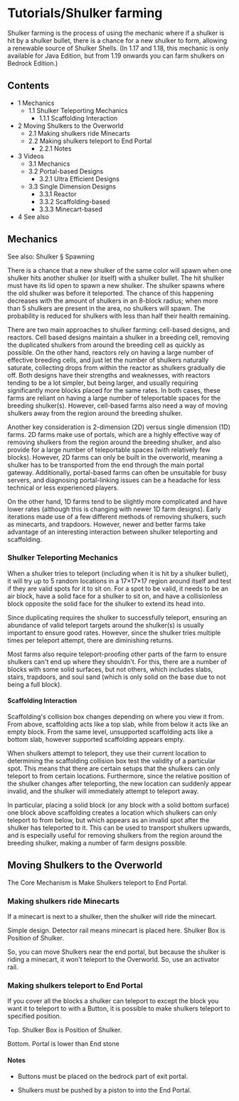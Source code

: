 # Tutorials/Shulker farming
Shulker farming is the process of using the mechanic where if a shulker is hit by a shulker bullet, there is a chance for a new shulker to form, allowing a renewable source of Shulker Shells.
(In 1.17 and 1.18, this mechanic is only available for Java Edition, but from 1.19 onwards you can farm shulkers on Bedrock Edition.)

## Contents
- 1 Mechanics
	- 1.1 Shulker Teleporting Mechanics
		- 1.1.1 Scaffolding Interaction
- 2 Moving Shulkers to the Overworld
	- 2.1 Making shulkers ride Minecarts
	- 2.2 Making shulkers teleport to End Portal
		- 2.2.1 Notes
- 3 Videos
	- 3.1 Mechanics
	- 3.2 Portal-based Designs
		- 3.2.1 Ultra Efficient Designs
	- 3.3 Single Dimension Designs
		- 3.3.1 Reactor
		- 3.3.2 Scaffolding-based
		- 3.3.3 Minecart-based
- 4 See also

## Mechanics
See also: Shulker § Spawning

There is a chance that a new shulker of the same color will spawn when one shulker hits another shulker (or itself) with a shulker bullet. The hit shulker must have its lid open to spawn a new shulker. The shulker spawns where the old shulker was before it teleported. The chance of this happening decreases with the amount of shulkers in an 8-block radius; when more than 5 shulkers are present in the area, no shulkers will spawn. The probability is reduced for shulkers with less than half their health remaining.

There are two main approaches to shulker farming: cell-based designs, and reactors. Cell based designs maintain a shulker in a breeding cell, removing the duplicated shulkers from around the breeding cell as quickly as possible. On the other hand, reactors rely on having a large number of effective breeding cells, and just let the number of shulkers naturally saturate, collecting drops from within the reactor as shulkers gradually die off. Both designs have their strengths and weaknesses, with reactors tending to be a lot simpler, but being larger, and usually requiring significantly more blocks placed for the same rates. In both cases, these farms are reliant on having a large number of teleportable spaces for the breeding shulker(s). However, cell-based farms also need a way of moving shulkers away from the region around the breeding shulker.

Another key consideration is 2-dimension (2D) versus single dimension (1D) farms. 2D farms make use of portals, which are a highly effective way of removing shulkers from the region around the breeding shulker, and also provide for a large number of teleportable spaces (with relatively few blocks). However, 2D farms can only be built in the overworld, meaning a shulker has to be transported from the end through the main portal gateway. Additionally, portal-based farms can often be unsuitable for busy servers, and diagnosing portal-linking issues can be a headache for less technical or less experienced players.

On the other hand, 1D farms tend to be slightly more complicated and have lower rates (although this is changing with newer 1D farm designs). Early iterations made use of a few different methods of removing shulkers, such as minecarts, and trapdoors. However, newer and better farms take advantage of an interesting interaction between shulker teleporting and scaffolding.



### Shulker Teleporting Mechanics
When a shulker tries to teleport (including when it is hit by a shulker bullet), it will try up to 5 random locations in a 17×17×17 region around itself and test if they are valid spots for it to sit on. For a spot to be valid, it needs to be an air block, have a solid face for a shulker to sit on, and have a collisionless block opposite the solid face for the shulker to extend its head into.

Since duplicating requires the shulker to successfully teleport, ensuring an abundance of valid teleport targets around the shulker(s) is usually important to ensure good rates. However, since the shulker tries multiple times per teleport attempt, there are diminishing returns.

Most farms also require teleport-proofing other parts of the farm to ensure shulkers can't end up where they shouldn't. For this, there are a number of blocks with some solid surfaces, but not others, which includes slabs, stairs, trapdoors, and soul sand (which is only solid on the base due to not being a full block).

#### Scaffolding Interaction
Scaffolding's collision box changes depending on where you view it from. From above, scaffolding acts like a top slab, while from below it acts like an empty block. From the same level, unsupported scaffolding acts like a bottom slab, however supported scaffolding appears empty.

When shulkers attempt to teleport, they use their current location to determining the scaffolding collision box test the validity of a particular spot. This means that there are certain setups that the shulkers can only teleport to from certain locations. Furthermore, since the relative position of the shulker changes after teleporting, the new location can suddenly appear invalid, and the shulker will immediately attempt to teleport away.

In particular, placing a solid block (or any block with a solid bottom surface) one block above scaffolding creates a location which shulkers can only teleport to from below, but which appears as an invalid spot after the shulker has teleported to it. This can be used to transport shulkers upwards, and is especially useful for removing shulkers from the region around the breeding shulker, making a number of farm designs possible.

## Moving Shulkers to the Overworld
The Core Mechanism is Make Shulkers teleport to End Portal.

### Making shulkers ride Minecarts
If a minecart is next to a shulker, then the shulker will ride the minecart.













Simple design. Detector rail means minecart is placed here. 
Shulker Box is Position of Shulker.




So, you can move Shulkers near the end portal, but because the shulker is riding a minecart, it won't teleport to the Overworld. So, use an activator rail.

### Making shulkers teleport to End Portal
If you cover all the blocks a shulker can teleport to except the block you want it to teleport to with a Button, it is possible to make shulkers teleport to specified position.








































































































































































































































































































































Top. Shulker Box is Position of Shulker. 










































































































































































































































































































































Bottom. Portal is lower than End stone



#### Notes
- Buttons must be placed on the bedrock part of exit portal.

- Shulkers must be pushed by a piston to into the End Portal.



